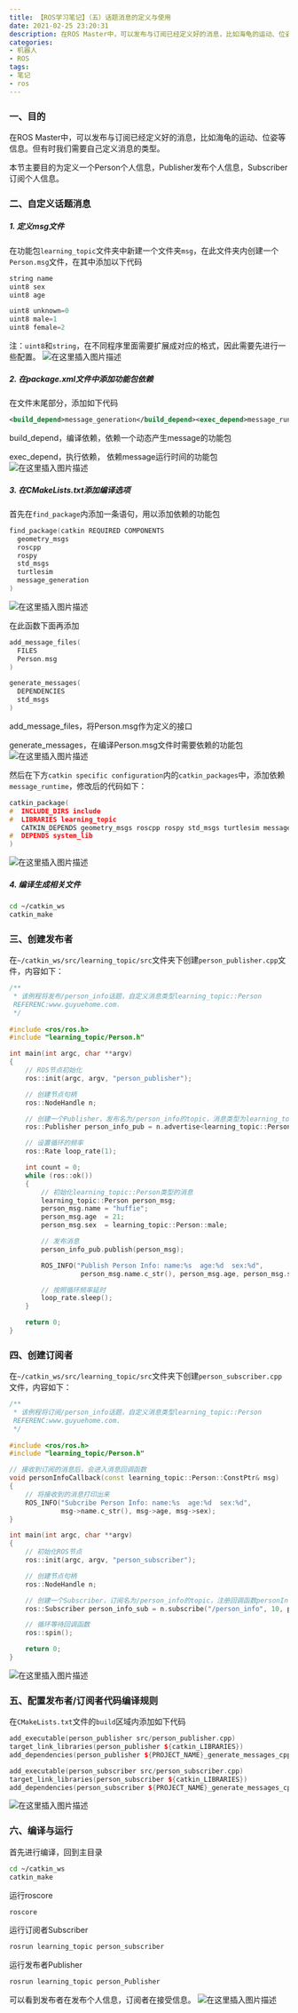 ```yaml
---
title: 【ROS学习笔记】（五）话题消息的定义与使用
date: 2021-02-25 23:20:31
description: 在ROS Master中，可以发布与订阅已经定义好的消息，比如海龟的运动、位姿等信息。但有时我们需要自己定义消息的类型。本节主要目的为定义一个Person个人信息，Publisher发布个人信息，Subscriber订阅个人信息。
categories:
- 机器人
- ROS
tags:
- 笔记
- ros
---
```


### 一、目的

在ROS Master中，可以发布与订阅已经定义好的消息，比如海龟的运动、位姿等信息。但有时我们需要自己定义消息的类型。

本节主要目的为定义一个Person个人信息，Publisher发布个人信息，Subscriber订阅个人信息。

### 二、自定义话题消息

##### 1. 定义msg文件

在功能包`learning_topic`文件夹中新建一个文件夹`msg`，在此文件夹内创建一个`Person.msg`文件，在其中添加以下代码

```c
string name
uint8 sex
uint8 age

uint8 unknown=0
uint8 male=1
uint8 female=2
```

注：`uint8`和`string`，在不同程序里面需要扩展成对应的格式，因此需要先进行一些配置。
![在这里插入图片描述](https://img-blog.csdnimg.cn/20210225230828509.png?x-oss-process=image/watermark,type_ZmFuZ3poZW5naGVpdGk,shadow_10,text_aHR0cHM6Ly9ibG9nLmNzZG4ubmV0L3dlaXhpbl80NDU0MzQ2Mw==,size_16,color_FFFFFF,t_70)

##### 2. 在package.xml文件中添加功能包依赖

在文件末尾部分，添加如下代码

```xml
<build_depend>message_generation</build_depend><exec_depend>message_runtime</exec_depend>
```

build_depend，编译依赖，依赖一个动态产生message的功能包

exec_depend，执行依赖， 依赖message运行时间的功能包
![在这里插入图片描述](https://img-blog.csdnimg.cn/20210225230941832.png?x-oss-process=image/watermark,type_ZmFuZ3poZW5naGVpdGk,shadow_10,text_aHR0cHM6Ly9ibG9nLmNzZG4ubmV0L3dlaXhpbl80NDU0MzQ2Mw==,size_16,color_FFFFFF,t_70)

##### 3. 在CMakeLists.txt添加编译选项

首先在`find_package`内添加一条语句，用以添加依赖的功能包

```c++
find_package(catkin REQUIRED COMPONENTS
  geometry_msgs
  roscpp
  rospy
  std_msgs
  turtlesim
  message_generation
)
```
![在这里插入图片描述](https://img-blog.csdnimg.cn/20210225231105190.png?x-oss-process=image/watermark,type_ZmFuZ3poZW5naGVpdGk,shadow_10,text_aHR0cHM6Ly9ibG9nLmNzZG4ubmV0L3dlaXhpbl80NDU0MzQ2Mw==,size_16,color_FFFFFF,t_70)

在此函数下面再添加

```c++
add_message_files(
  FILES
  Person.msg
)

generate_messages(
  DEPENDENCIES
  std_msgs
)
```

add_message_files，将Person.msg作为定义的接口

generate_messages，在编译Person.msg文件时需要依赖的功能包
![在这里插入图片描述](https://img-blog.csdnimg.cn/20210225231200743.png?x-oss-process=image/watermark,type_ZmFuZ3poZW5naGVpdGk,shadow_10,text_aHR0cHM6Ly9ibG9nLmNzZG4ubmV0L3dlaXhpbl80NDU0MzQ2Mw==,size_16,color_FFFFFF,t_70)

然后在下方`catkin specific configuration`内的`catkin_packages`中，添加依赖`message_runtime`，修改后的代码如下：

```c++
catkin_package(
#  INCLUDE_DIRS include
#  LIBRARIES learning_topic
   CATKIN_DEPENDS geometry_msgs roscpp rospy std_msgs turtlesim message_runtime
#  DEPENDS system_lib
)
```
![在这里插入图片描述](https://img-blog.csdnimg.cn/2021022523125917.png?x-oss-process=image/watermark,type_ZmFuZ3poZW5naGVpdGk,shadow_10,text_aHR0cHM6Ly9ibG9nLmNzZG4ubmV0L3dlaXhpbl80NDU0MzQ2Mw==,size_16,color_FFFFFF,t_70)

##### 4. 编译生成相关文件

```bash
cd ~/catkin_ws
catkin_make
```

### 三、创建发布者

在`~/catkin_ws/src/learning_topic/src`文件夹下创建`person_publisher.cpp`文件，内容如下：

```c++
/**
 * 该例程将发布/person_info话题，自定义消息类型learning_topic::Person
 REFERENC:www.guyuehome.com.
 */
 
#include <ros/ros.h>
#include "learning_topic/Person.h"

int main(int argc, char **argv)
{
    // ROS节点初始化
    ros::init(argc, argv, "person_publisher");

    // 创建节点句柄
    ros::NodeHandle n;

    // 创建一个Publisher，发布名为/person_info的topic，消息类型为learning_topic::Person，队列长度10
    ros::Publisher person_info_pub = n.advertise<learning_topic::Person>("/person_info", 10);

    // 设置循环的频率
    ros::Rate loop_rate(1);

    int count = 0;
    while (ros::ok())
    {
        // 初始化learning_topic::Person类型的消息
    	learning_topic::Person person_msg;
		person_msg.name = "huffie";
		person_msg.age  = 21;
		person_msg.sex  = learning_topic::Person::male;

        // 发布消息
		person_info_pub.publish(person_msg);

       	ROS_INFO("Publish Person Info: name:%s  age:%d  sex:%d", 
				  person_msg.name.c_str(), person_msg.age, person_msg.sex);

        // 按照循环频率延时
        loop_rate.sleep();
    }

    return 0;
}
```

### 四、创建订阅者

在`~/catkin_ws/src/learning_topic/src`文件夹下创建`person_subscriber.cpp`文件，内容如下：

```c++
/**
 * 该例程将订阅/person_info话题，自定义消息类型learning_topic::Person
 REFERENC:www.guyuehome.com.
 */
 
#include <ros/ros.h>
#include "learning_topic/Person.h"

// 接收到订阅的消息后，会进入消息回调函数
void personInfoCallback(const learning_topic::Person::ConstPtr& msg)
{
    // 将接收到的消息打印出来
    ROS_INFO("Subcribe Person Info: name:%s  age:%d  sex:%d", 
			 msg->name.c_str(), msg->age, msg->sex);
}

int main(int argc, char **argv)
{
    // 初始化ROS节点
    ros::init(argc, argv, "person_subscriber");

    // 创建节点句柄
    ros::NodeHandle n;

    // 创建一个Subscriber，订阅名为/person_info的topic，注册回调函数personInfoCallback
    ros::Subscriber person_info_sub = n.subscribe("/person_info", 10, personInfoCallback);

    // 循环等待回调函数
    ros::spin();

    return 0;
}
```
![在这里插入图片描述](https://img-blog.csdnimg.cn/2021022523161842.png?x-oss-process=image/watermark,type_ZmFuZ3poZW5naGVpdGk,shadow_10,text_aHR0cHM6Ly9ibG9nLmNzZG4ubmV0L3dlaXhpbl80NDU0MzQ2Mw==,size_16,color_FFFFFF,t_70)

### 五、配置发布者/订阅者代码编译规则

在`CMakeLists.txt`文件的`build`区域内添加如下代码

```C++
add_executable(person_publisher src/person_publisher.cpp)
target_link_libraries(person_publisher ${catkin_LIBRARIES})
add_dependencies(person_publisher ${PROJECT_NAME}_generate_messages_cpp)

add_executable(person_subscriber src/person_subscriber.cpp)
target_link_libraries(person_subscriber ${catkin_LIBRARIES})
add_dependencies(person_subscriber ${PROJECT_NAME}_generate_messages_cpp)
```
![在这里插入图片描述](https://img-blog.csdnimg.cn/20210225231750694.png?x-oss-process=image/watermark,type_ZmFuZ3poZW5naGVpdGk,shadow_10,text_aHR0cHM6Ly9ibG9nLmNzZG4ubmV0L3dlaXhpbl80NDU0MzQ2Mw==,size_16,color_FFFFFF,t_70)

### 六、编译与运行

首先进行编译，回到主目录

```bash
cd ~/catkin_ws
catkin_make
```

运行roscore

```bash
roscore
```

运行订阅者Subscriber

```bash
rosrun learning_topic person_subscriber
```

运行发布者Publisher

```bash
rosrun learning_topic person_Publisher
```

可以看到发布者在发布个人信息，订阅者在接受信息。
![在这里插入图片描述](https://img-blog.csdnimg.cn/20210225232005379.png?x-oss-process=image/watermark,type_ZmFuZ3poZW5naGVpdGk,shadow_10,text_aHR0cHM6Ly9ibG9nLmNzZG4ubmV0L3dlaXhpbl80NDU0MzQ2Mw==,size_16,color_FFFFFF,t_70)